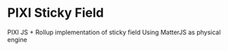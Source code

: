 # PIXI Sticky Field

PIXI JS + Rollup implementation of sticky field
Using MatterJS as physical engine
